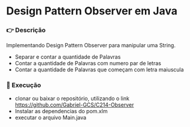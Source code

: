 # Design Pattern Observer em Java

### 👉 Descrição
Implementando Design Pattern Observer para manipular uma String.
- Separar e contar a quantidade de Palavras
- Contar a quantidade de Palavras com numero par de letras
- Contar a quantidade de Palavras que começam com letra maiuscula

### 🚀 Execução

- clonar ou baixar o repositório, utilizando o link https://github.com/Gabriel-GCS/C214-Observer
- Instalar as dependencias do pom.xlm
- executar o arquivo Main.java

